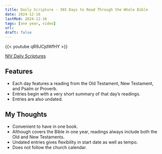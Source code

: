 ```yaml
---
title: Daily Scripture - 365 Days to Read Through the Whole Bible
date: 2024-12-16
lastMod: 2024-12-16
tags: [one year, video]
url:
draft: false
---
```


{{< youtube qR9JCjdWfHY >}}


[NIV Daily Scriptures](https://amzn.to/4g9m4mN)

## Features
- Each day features a reading from the Old Testament, New Testament, and Psalm or Proverb.
- Entries begin with a very short summary of that day’s readings.
- Entries are also undated.

## My Thoughts
- Convenient to have in one book.
- Although covers the Bible in one year, readings always include both the Old and New Testaments. 
- Undated entries gives flexibility in start date as well as tempo.
- Does not follow the church calendar.